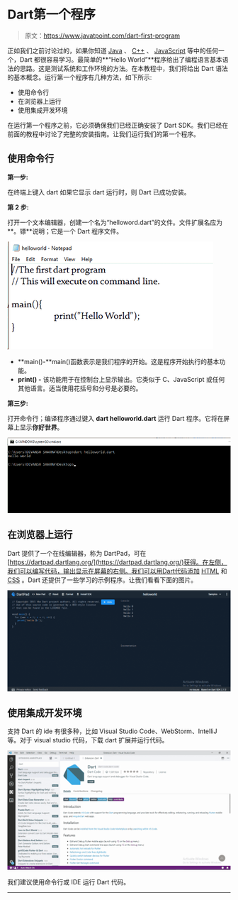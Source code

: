 # Dart第一个程序

> 原文：<https://www.javatpoint.com/dart-first-program>

正如我们之前讨论过的，如果你知道 [Java](https://www.javatpoint.com/java-tutorial) 、 [C++](https://www.javatpoint.com/cpp-tutorial) 、 [JavaScript](https://www.javatpoint.com/javascript-tutorial) 等中的任何一个，Dart 都很容易学习。最简单的**“Hello World”**程序给出了编程语言基本语法的思路。这是测试系统和工作环境的方法。在本教程中，我们将给出 Dart 语法的基本概念。运行第一个程序有几种方法，如下所示:

*   使用命令行
*   在浏览器上运行
*   使用集成开发环境

在运行第一个程序之前，它必须确保我们已经正确安装了 Dart SDK。我们已经在前面的教程中讨论了完整的安装指南。让我们运行我们的第一个程序。

## 使用命令行

**第一步:**

在终端上键入 dart 如果它显示 dart 运行时，则 Dart 已成功安装。

**第 2 步:**

打开一个文本编辑器，创建一个名为“helloword.dart”的文件。文件扩展名应为**。镖**说明；它是一个 Dart 程序文件。

![Dart First Program](img/bb425a864e6f1a2243205b6877fea5b4.png)

*   **main()-**main()函数表示是我们程序的开始。这是程序开始执行的基本功能。
*   **print() -** 该功能用于在控制台上显示输出。它类似于 C、JavaScript 或任何其他语言。适当使用花括号和分号是必要的。

**第三步:**

打开命令行；编译程序通过键入 **dart helloworld.dart** 运行 Dart 程序。它将在屏幕上显示**你好世界**。

![Dart First Program](img/a016607b081c6563e68fdd8a8a960ad5.png)

## 在浏览器上运行

Dart 提供了一个在线编辑器，称为 DartPad，可在[https://dartpad.dartlang.org/](https://dartpad.dartlang.org/)获得。在左侧，我们可以编写代码，输出显示在屏幕的右侧。我们可以用Dart代码添加 [HTML](https://www.javatpoint.com/html-tutorial) 和 [CSS](https://www.javatpoint.com/css-tutorial) 。Dart 还提供了一些学习的示例程序。让我们看看下面的图片。

![Dart First Program](img/0df17a5aaa07d032aa20afad47da302b.png)

## 使用集成开发环境

支持 Dart 的 ide 有很多种，比如 Visual Studio Code、WebStorm、IntelliJ 等。对于 visual studio 代码，下载 dart 扩展并运行代码。

![Dart First Program](img/33cf4b11719b5bb2778262b1c94e958f.png)

我们建议使用命令行或 IDE 运行 Dart 代码。

* * *